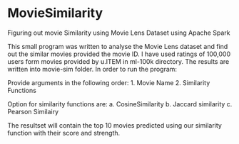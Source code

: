 # MovieSimilarity
Figuring out movie Similarity using Movie Lens Dataset using Apache Spark

This small program was written to analyse the Movie Lens dataset and find out the similar movies provided the movie ID. I
have used ratings of 100,000 users form movies provided by u.ITEM in ml-100k directory. The results are written into movie-sim 
folder. In order to run the program:

Provide arguments in the following order: 1. Movie Name 2. Similarity Functions

Option for similarity functions are: a. CosineSimilarity b. Jaccard similarity c. Pearson Similairy

The resultset will contain the top 10 movies predicted using our similarity function with their score and strength.
